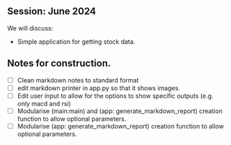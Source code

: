 ## Session: June 2024

We will discuss:

  - Simple application for getting stock data.

## Notes for construction.

- [ ] Clean markdown notes to standard format
- [ ] edit markdown printer in app.py so that it shows images.
- [ ] Edit user input to allow for the options to show specific outputs (e.g. only macd and rsi)
- [ ] Modularise (main:main) and (app: generate_markdown_report) creation function to allow optional parameters.
- [ ] Modularise (app: generate_markdown_report) creation function to allow optional parameters.
